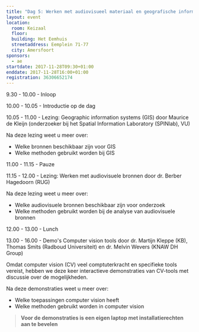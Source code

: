 ```yaml
---
title: "Dag 5: Werken met audiovisueel materiaal en geografische informatie"
layout: event
location:
  room: Keizaal
  floor:
  building: Het Eemhuis
  streetaddress: Eemplein 71-77
  city: Amersfoort
sponsors:
  - ae
startdate: 2017-11-28T09:30+01:00
enddate: 2017-11-28T16:00+01:00
registration: 36306652174
---
```


9.30 - 10.00 - Inloop

10.00 - 10.05 - Introductie op de dag

10.05 - 11.00 - Lezing: Geographic information systems (GIS) door Maurice de Kleijn (onderzoeker bij het Spatial Information Laboratory (SPINlab), VU)

Na deze lezing weet u meer over:

- Welke bronnen beschikbaar zijn voor GIS
- Welke methoden gebruikt worden bij GIS

11.00 - 11.15 - Pauze

11.15 - 12.00 - Lezing: Werken met audiovisuele bronnen door dr. Berber Hagedoorn (RUG)

Na deze lezing weet u meer over:

- Welke audiovisuele bronnen beschikbaar zijn voor onderzoek
- Welke methoden gebruikt worden bij de analyse van audiovisuele bronnen

12.00 - 13.00 - Lunch

13.00 - 16.00 - Demo's Computer vision tools door dr. Martijn Kleppe (KB), Thomas Smits (Radboud Universiteit) en dr. Melvin Wevers (KNAW DH Group)

Omdat computer vision (CV) veel comptuterkracht en specifieke tools vereist, hebben we deze keer interactieve demonstraties van CV-tools met discussie over de mogelijkheden.

Na deze demonstraties weet u meer over:

- Welke toepassingen computer vision heeft
- Welke methoden gebruikt worden in computer vision

> **Voor de demonstraties is een eigen laptop met installatierechten aan te bevelen**
